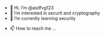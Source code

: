 - 👋 Hi, I’m @asdfvg123
- 👀 I’m interested in securit and cryptography
- 🌱 I’m currently learning security
<!--- - 💞️ I’m looking to collaborate on ... --->
- 📫 How to reach me ...

<!---
asdfvg123/asdfvg123 is a ✨ special ✨ repository because its `README.md` (this file) appears on your GitHub profile.
You can click the Preview link to take a look at your changes.
--->
